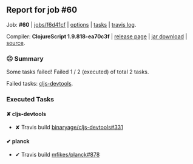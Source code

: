 ## Report for job #60

Job: **#60** | [jobs/f6d41cf](https://github.com/cljs-oss/canary/commit/f6d41cf0b221d316c2ed594a165be228cd12ccc8) | [options](options.edn) | [tasks](tasks.edn) | [travis log](https://travis-ci.org/cljs-oss/canary/builds/254882296).

Compiler: **ClojureScript 1.9.818-ea70c3f** | [release page](https://github.com/cljs-oss/canary/releases/tag/r1.9.818-ea70c3f) | [jar download](https://github.com/cljs-oss/canary/releases/download/r1.9.818-ea70c3f/clojurescript-1.9.818-ea70c3f.jar) | [source](https://github.com/darwin/clojurescript/commit/ea70c3f7babfc65f6f327a536d116c0f86ad844b).

### ☹ Summary

Some tasks failed! Failed 1 / 2 (executed) of total 2 tasks.

Failed tasks: [cljs-devtools](#-cljs-devtools).

### Executed Tasks

#### &#x2718; cljs-devtools
  * &#x2718; Travis build [binaryage/cljs-devtools#331](https://travis-ci.org/binaryage/cljs-devtools/builds/254884376)

#### &#x2714; planck
  * &#x2714; Travis build [mfikes/planck#878](https://travis-ci.org/mfikes/planck/builds/254884378)